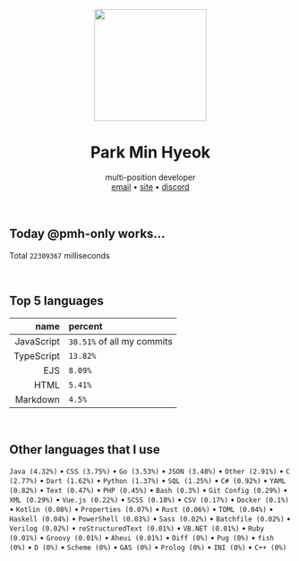 <div align="center">
  <img src="https://avatars.githubusercontent.com/u/39158228?s=460&u=85a513dbfe77b73d9f7aa9c85e3e973cb69caba6&v=4" width="200px"/>
  <h1>Park Min Hyeok</h1>
  multi-position developer<br />
  <a href="mailto:pmhstudio.pmh@gmail.com">email</a> •
  <a href="https://pmh.codes/main/">site</a> •
  <a href="https://discord.gg/VbcGYnv">discord</a> 
</div>

<br />
<br />

## Today @pmh-only works...
Total `22309367` milliseconds

<br />

## Top 5 languages
| name | percent |
|-----:|:--------|
| JavaScript | `38.51%` of all my commits |
| TypeScript | `13.82%` |
| EJS | `8.09%` |
| HTML | `5.41%` |
| Markdown | `4.5%` |

<br />

## Other languages that I use
`Java (4.32%)` • `CSS (3.75%)` • `Go (3.53%)` • `JSON (3.48%)` • `Other (2.91%)` • `C (2.77%)` • `Dart (1.62%)` • `Python (1.37%)` • `SQL (1.25%)` • `C# (0.92%)` • `YAML (0.82%)` • `Text (0.47%)` • `PHP (0.45%)` • `Bash (0.3%)` • `Git Config (0.29%)` • `XML (0.29%)` • `Vue.js (0.22%)` • `SCSS (0.18%)` • `CSV (0.17%)` • `Docker (0.1%)` • `Kotlin (0.08%)` • `Properties (0.07%)` • `Rust (0.06%)` • `TOML (0.04%)` • `Haskell (0.04%)` • `PowerShell (0.03%)` • `Sass (0.02%)` • `Batchfile (0.02%)` • `Verilog (0.02%)` • `reStructuredText (0.01%)` • `VB.NET (0.01%)` • `Ruby (0.01%)` • `Groovy (0.01%)` • `Aheui (0.01%)` • `Diff (0%)` • `Pug (0%)` • `fish (0%)` • `D (0%)` • `Scheme (0%)` • `GAS (0%)` • `Prolog (0%)` • `INI (0%)` • `C++ (0%)`

<br />
